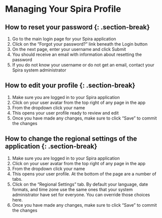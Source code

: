 # Managing Your Spira Profile
## How to reset your password {: .section-break}
1. Go to the main login page for your Spira application
2. Click on the “Forgot your password?” link beneath the Login button
3. On the next page, enter your username and click Submit
4. You should receive an email with information about resetting the password
5. If you do not know your username or do not get an email, contact your Spira system administrator

## How to edit your profile {: .section-break}
1. Make sure you are logged in to your Spira application
2. Click on your user avatar from the top right of any page in the app
3. From the dropdown click your name
4. This opens your user profile ready to review and edit
5. Once you have made any changes, make sure to click “Save” to commit the changes

## How to change the regional settings of the application {: .section-break}
1. Make sure you are logged in to your Spira application
2. Click on your user avatar from the top right of any page in the app
3. From the dropdown click your name
4. This opens your user profile. At the bottom of the page are a number of tabs.
5. Click on the “Regional Settings” tab. By default your language, date formats, and time zone use the same ones that your system administrator have set for everyone. You can override those choices here.
6. Once you have made any changes, make sure to click “Save” to commit the changes
